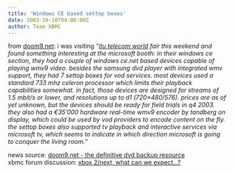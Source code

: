 ```yaml
---
title: 'Windows CE based settop boxes'
date: 2003-10-18T04:00:00Z
author: Team XBMC
---
```

from [doom9.net](http://www.doom9.net): i was visiting *“[itu telecom world](http://www.itu.int/world2003/) fair this weekend and found something interesting at the microsoft booth: in their windows ce section, they had a couple of windows ce.net based devices capable of playing wmv9 video. besides the samsung dvd player with integrated wmv support, they had 7 settop boxes for vod services. most devices used a standard 733 mhz celeron processor which limits their playback capabilities somewhat. in fact, those devices are designed for streams of 1.5 mbit/s or lower, and resolutions up to d1 (720×480/576). prices are as of yet unknown, but the devices should be ready for field trials in q4 2003. they also had a €35’000 hardware real-time wmv9 encoder by tandberg on display, which could be used by vod providers to encode content on the fly. the settop boxes also supported tv playback and interactive services via microsoft tv, which seems to indicate in which direction microsoft is going to conquer the living room.”*

 news source: [doom9.net - the definitive dvd backup resource](http://www.doom9.net)  
 xbmc forum discussion: [xbox 2/next, what can we expect…?](http://www.xboxmediaplayer.de/cgi-bin/forums/ikonboard.pl?act=st;f=11;t=146)

 